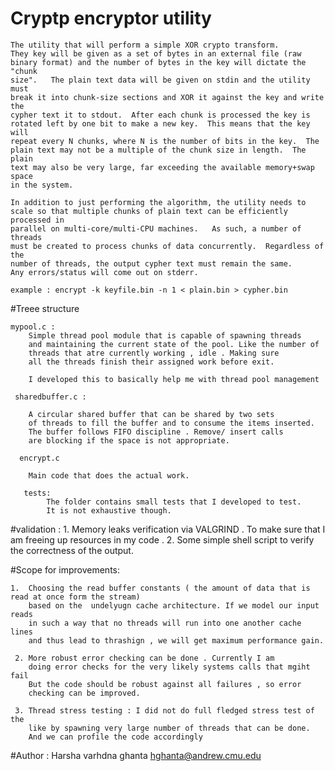 # Cryptp encryptor utility

    The utility that will perform a simple XOR crypto transform.
    They key will be given as a set of bytes in an external file (raw
    binary format) and the number of bytes in the key will dictate the "chunk
    size".   The plain text data will be given on stdin and the utility must
    break it into chunk-size sections and XOR it against the key and write the
    cypher text it to stdout.  After each chunk is processed the key is
    rotated left by one bit to make a new key.  This means that the key will
    repeat every N chunks, where N is the number of bits in the key.  The
    plain text may not be a multiple of the chunk size in length.  The plain
    text may also be very large, far exceeding the available memory+swap space
    in the system.

    In addition to just performing the algorithm, the utility needs to
    scale so that multiple chunks of plain text can be efficiently processed in
    parallel on multi-core/multi-CPU machines.   As such, a number of threads
    must be created to process chunks of data concurrently.  Regardless of the
    number of threads, the output cypher text must remain the same.
    Any errors/status will come out on stderr.
    
    example : encrypt -k keyfile.bin -n 1 < plain.bin > cypher.bin


#Treee structure 

    mypool.c :
        Simple thread pool module that is capable of spawning threads 
        and maintaining the current state of the pool. Like the number of 
        threads that atre currently working , idle . Making sure 
        all the threads finish their assigned work before exit. 
        
        I developed this to basically help me with thread pool management 
        
     sharedbuffer.c : 
        
        A circular shared buffer that can be shared by two sets 
        of threads to fill the buffer and to consume the items inserted. 
        The buffer follows FIFO discipline . Remove/ insert calls 
        are blocking if the space is not appropriate.
        
      encrypt.c 
        
        Main code that does the actual work. 
        
       tests: 
            The folder contains small tests that I developed to test. 
            It is not exhaustive though.  
            
#validation : 
     1. Memory leaks verification via VALGRIND . To make sure that I am freeing up resources in my code .
     2. Some simple shell script to verify the correctness of the output. 

#Scope for improvements: 
    
    1.  Choosing the read buffer constants ( the amount of data that is read at once form the stream) 
        based on the  undelyugn cache architecture. If we model our input reads
        in such a way that no threads will run into one another cache lines 
        and thus lead to thrashign , we will get maximum performance gain. 
     
     2. More robust error checking can be done . Currently I am 
        doing error checks for the very likely systems calls that mgiht fail 
        But the code should be robust against all failures , so error 
        checking can be improved. 
     
     3. Thread stress testing : I did not do full fledged stress test of the 
        like by spawning very large number of threads that can be done. 
        And we can profile the code accordingly    
        
        
#Author : 
    Harsha varhdna ghanta
    hghanta@andrew.cmu.edu              
        
    




